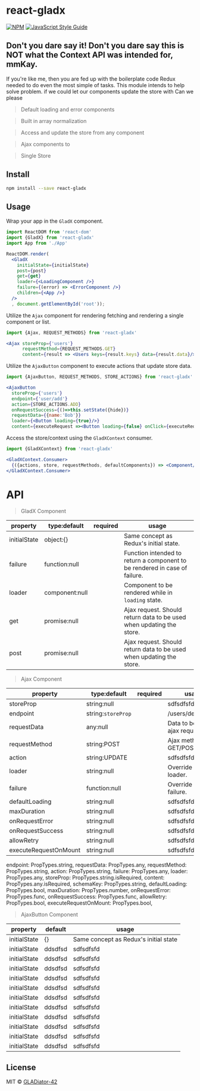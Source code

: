 # react-gladx

[![NPM](https://img.shields.io/npm/v/react-gladx.svg)](https://www.npmjs.com/package/react-gladx) [![JavaScript Style Guide](https://img.shields.io/badge/code_style-standard-brightgreen.svg)](https://standardjs.com)


Don't you dare say it! Don't you dare say this is NOT what the Context API was intended for, mmKay.
-----
If you're like me, then you are fed up with the boilerplate code Redux needed to do even the most simple of tasks. This module
 intends to help solve problem. 
if we could let our components update the store with 
 Can we please    

> Default loading and error components

> Built in array normalization 

> Access and update the store from any component 

> Ajax components to  

> Single Store  



## Install

```bash
npm install --save react-gladx
```

## Usage

Wrap your app in the `GladX` component.
```jsx
import ReactDOM from 'react-dom'
import {GladX} from 'react-gladx'
import App from './App'

ReactDOM.render(
  <GladX
    initialState={initialState}
    post={post}
    get={get}
    loader={<LoadingComponent />}
    failure={(error) => <ErrorComponent />}
    children={<App />}
  />
  , document.getElementById('root'));
```


Utilize the `Ajax` component for rendering fetching and rendering a single component or list.

```jsx
import {Ajax, REQUEST_METHODS} from 'react-gladx'

<Ajax storeProp={'users'} 
      requestMethod={REQUEST_METHODS.GET}
      content={result => <Users keys={result.keys} data={result.data}/> }/>
```

Utilize the `AjaxButton` component to execute actions that update store data. 

```jsx
import {AjaxButton, REQUEST_METHODS, STORE_ACTIONS} from 'react-gladx'

<AjaxButton 
  storeProp={'users'}
  endpoint={'user/add'}
  action={STORE_ACTIONS.ADD}
  onRequestSuccess={()=>this.setState({hide})}
  requestData={{name:'Bob'}}
  loader={<Button loading={true}/>}
  content={executeRequest =><Button loading={false} onClick={executeRequest} />} />
```


Access the store/context using the `GladXContext` consumer. 

```jsx
import {GladXContext} from 'react-gladx'

<GladXContext.Consumer>
  {({actions, store, requestMethods, defaultComponents}) => <Component/>}
</GladXContext.Consumer>
```

# API

> GladX Component

property | type:default | required | usage
------------ | ------------- | ----------- | ----------
initialState | object:{} |  | Same concept as Redux's initial state.
failure | function:null |  | Function intended to return a component to be rendered in case of failure. 
loader | component:null |  | Component to be rendered while in `loading` state.
get | promise:null |  | Ajax request. Should return data to be used when updating the store.
post | promise:null |  | Ajax request. Should return data to be used when updating the store.

> Ajax Component

property | type:default | required | usage
------------ | ------------- | ----------- | ----------
storeProp | string:null | | sdfsdfsfd
endpoint | string:`storeProp`  | | /users/delete/`{id}`
requestData | any:null |  | Data to be used in ajax request 
requestMethod | string:POST |  | Ajax method GET/POST
action | string:UPDATE |  | sdfsdfsfd
loader | string:null |  | Override default loader.
failure | function:null |  | Override default failure.
defaultLoading | string:null |  | sdfsdfsfd
maxDuration | string:null |  | sdfsdfsfd
onRequestError | string:null |  | sdfsdfsfd
onRequestSuccess | string:null |  | sdfsdfsfd
allowRetry | string:null |  | sdfsdfsfd
executeRequestOnMount | string:null |  | sdfsdfsfd

endpoint: PropTypes.string,
  requestData: PropTypes.any,
  requestMethod: PropTypes.string,
  action: PropTypes.string,
  failure: PropTypes.any,
  loader: PropTypes.any,
  storeProp: PropTypes.string.isRequired,
  content: PropTypes.any.isRequired,
  schemaKey: PropTypes.string,
  defaultLoading: PropTypes.bool,
  maxDuration: PropTypes.number,
  onRequestError: PropTypes.func,
  onRequestSuccess: PropTypes.func,
  allowRetry: PropTypes.bool,
  executeRequestOnMount: PropTypes.bool,

> AjaxButton Component

property | default | usage
------------ | ------------- | -----------
initialState | {} | Same concept as Redux's initial state
initialState | ddsdfsd | sdfsdfsfd
initialState | ddsdfsd | sdfsdfsfd
initialState | ddsdfsd | sdfsdfsfd
initialState | ddsdfsd | sdfsdfsfd
initialState | ddsdfsd | sdfsdfsfd
initialState | ddsdfsd | sdfsdfsfd
initialState | ddsdfsd | sdfsdfsfd
initialState | ddsdfsd | sdfsdfsfd
initialState | ddsdfsd | sdfsdfsfd
initialState | ddsdfsd | sdfsdfsfd
initialState | ddsdfsd | sdfsdfsfd



## License

MIT © [GLADiator-42](https://github.com/GLADiator-42)
